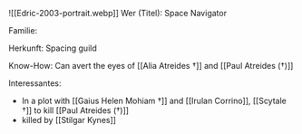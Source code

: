 ![[Edric-2003-portrait.webp]]
Wer (Titel): Space Navigator

Familie:

Herkunft: Spacing guild

Know-How: Can avert the eyes of [[Alia Atreides †]] and [[Paul Atreides (†)]]

Interessantes: 
- In a plot with [[Gaius Helen Mohiam †]] and [[Irulan Corrino]], [[Scytale †]] to kill [[Paul Atreides (†)]] 
- killed by [[Stilgar Kynes]]